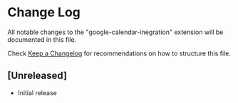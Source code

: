# Change Log

All notable changes to the "google-calendar-inegration" extension will be documented in this file.

Check [Keep a Changelog](http://keepachangelog.com/) for recommendations on how to structure this file.

## [Unreleased]

- Initial release